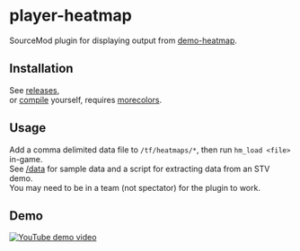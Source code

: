 # player-heatmap

SourceMod plugin for displaying output from [demo-heatmap](https://github.com/laurirasanen/demo-heatmap).  

## Installation
See [releases](https://github.com/laurirasanen/player-heatmap/releases),  
or [compile](https://www.sourcemod.net/downloads.php) yourself, requires [morecolors](https://forums.alliedmods.net/showthread.php?t=185016).  

## Usage
Add a comma delimited data file to `/tf/heatmaps/*`, then run `hm_load <file>` in-game.  
See [/data](/data) for sample data and a script for extracting data from an STV demo.  
You may need to be in a team (not spectator) for the plugin to work.  

## Demo
[![YouTube demo video](http://img.youtube.com/vi/l4GG9KhKmbY/0.jpg)](https://www.youtube.com/watch?v=l4GG9KhKmbY)
